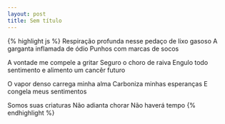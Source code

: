 ```yaml
---
layout: post
title: Sem título
---
```


{% highlight js %}
Respiração profunda nesse pedaço de lixo gasoso
A garganta inflamada de ódio
Punhos com marcas de socos

A vontade me compele a gritar
Seguro o choro de raiva
Engulo todo sentimento e alimento um cancêr futuro

O vapor denso carrega minha alma
Carboniza minhas esperanças
E congela meus sentimentos

Somos suas criaturas
Não adianta chorar
Não haverá tempo
{% endhighlight %}
